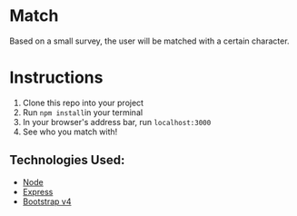 # Match

Based on a small survey, the user will be matched with a certain character.

# Instructions
1. Clone this repo into your project
2. Run `npm install`in your terminal
3. In your browser's address bar, run `localhost:3000`
4. See who you match with!

## Technologies Used:

* [Node](https://nodejs.org/en/)
* [Express](https://www.expressjs.com)
* [Bootstrap v4](https://www.getbootstrap.com)


